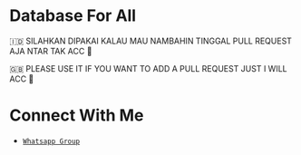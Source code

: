 # Database For All
🇮🇩 SILAHKAN DIPAKAI KALAU MAU NAMBAHIN TINGGAL PULL REQUEST AJA NTAR TAK ACC 🐧

🇬🇧 PLEASE USE IT IF YOU WANT TO ADD A PULL REQUEST JUST I WILL ACC 🐧

# Connect With Me
* [`Whatsapp Group`](https://chat.whatsapp.com/IDAgK6rgYuS2WtsM9VfNYH)
